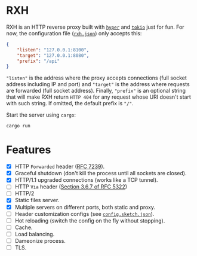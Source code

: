 # RXH

RXH is an HTTP reverse proxy built with [`hyper`](https://github.com/hyperium/hyper)
and [`tokio`](https://github.com/tokio-rs/tokio) just for fun. For now, the
configuration file ([`rxh.json`](rxh.json)) only accepts this:

```json
{
    "listen": "127.0.0.1:8100",
    "target": "127.0.0.1:8080",
    "prefix": "/api"
}
```

`"listen"` is the address where the proxy accepts connections (full socket
address including IP and port) and `"target"` is the address where requests are
forwarded (full socket address). Finally, `"prefix"` is an optional
string that will make RXH return `HTTP 404` for any request whose URI doesn't
start with such string. If omitted, the default prefix is `"/"`.

Start the server using `cargo`:

```bash
cargo run
```

# Features

- [x] HTTP `Forwarded` header ([RFC 7239](https://www.rfc-editor.org/rfc/rfc7239)).
- [x] Graceful shutdown (don't kill the process until all sockets are closed).
- [x] HTTP/1.1 upgraded connections (works like a TCP tunnel).
- [ ] HTTP `Via` header ([Section 3.6.7 of RFC 5322](https://httpwg.org/specs/rfc9110.html#field.via))
- [ ] HTTP/2
- [x] Static files server.
- [x] Multiple servers on different ports, both static and proxy.
- [ ] Header customization configs (see [`config.sketch.json`](config.sketch.json)).
- [ ] Hot reloading (switch the config on the fly without stopping).
- [ ] Cache.
- [ ] Load balancing.
- [ ] Dameonize process.
- [ ] TLS.
